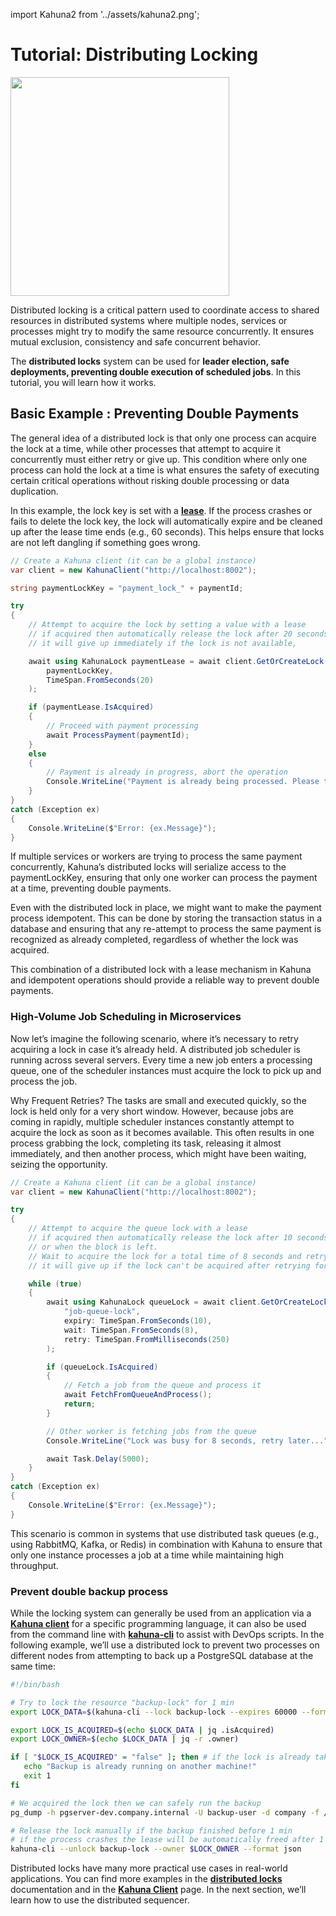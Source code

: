 import Kahuna2 from '../assets/kahuna2.png';

# Tutorial: Distributing Locking

<div style={{textAlign: 'center'}}>
<img src={Kahuna2} height="350" />
</div>

Distributed locking is a critical pattern used to coordinate access to shared resources in distributed systems where multiple nodes, services or processes might try to modify the same resource concurrently. It ensures mutual exclusion, consistency and safe concurrent behavior.

The **distributed locks** system can be used for **leader election, safe deployments, preventing double execution of scheduled jobs**. In this tutorial, you will learn how it works.

## Basic Example : Preventing Double Payments

The general idea of a distributed lock is that only one process can acquire the lock at a time, while other processes that attempt to acquire it concurrently must either retry or give up. This condition where only one process can hold the lock at a time is what ensures the safety of executing certain critical operations without risking double processing or data duplication.

In this example, the lock key is set with a **[lease](../distributed-locks/leases)**. If the process crashes or fails to delete the lock key, the lock will automatically expire and be cleaned up after the lease time ends (e.g., 60 seconds). This helps ensure that locks are not left dangling if something goes wrong.

```csharp
// Create a Kahuna client (it can be a global instance)
var client = new KahunaClient("http://localhost:8002");

string paymentLockKey = "payment_lock_" + paymentId;

try
{
    // Attempt to acquire the lock by setting a value with a lease
    // if acquired then automatically release the lock after 20 seconds to prevent lock lingering
    // it will give up immediately if the lock is not available,

    await using KahunaLock paymentLease = await client.GetOrCreateLock(
        paymentLockKey,
        TimeSpan.FromSeconds(20)
    );

    if (paymentLease.IsAcquired)
    {
        // Proceed with payment processing
        await ProcessPayment(paymentId);
    }
    else
    {
        // Payment is already in progress, abort the operation
        Console.WriteLine("Payment is already being processed. Please try again later.");
    }
}
catch (Exception ex)
{
    Console.WriteLine($"Error: {ex.Message}");
}
```

If multiple services or workers are trying to process the same payment concurrently, Kahuna’s distributed locks will serialize access to the paymentLockKey, ensuring that only one worker can process the payment at a time, preventing double payments.

Even with the distributed lock in place, we might want to make the payment process idempotent. This can be done by storing the transaction status in a database and ensuring that any re-attempt to process the same payment is recognized as already completed, regardless of whether the lock was acquired.

This combination of a distributed lock with a lease mechanism in Kahuna and idempotent operations should provide a reliable way to prevent double payments.

### High-Volume Job Scheduling in Microservices

Now let’s imagine the following scenario, where it’s necessary to retry acquiring a lock in case it’s already held. A distributed job scheduler is running across several servers. Every time a new job enters a processing queue, one of the scheduler instances must acquire the lock to pick up and process the job.

Why Frequent Retries? The tasks are small and executed quickly, so the lock is held only for a very short window. However, because jobs are coming in rapidly, multiple scheduler instances constantly attempt to acquire the lock as soon as it becomes available. This often results in one process grabbing the lock, completing its task, releasing it almost immediately, and then another process, which might have been waiting, seizing the opportunity.

```csharp
// Create a Kahuna client (it can be a global instance)
var client = new KahunaClient("http://localhost:8002");

try
{
    // Attempt to acquire the queue lock with a lease
    // if acquired then automatically release the lock after 10 seconds
    // or when the block is left.
    // Wait to acquire the lock for a total time of 8 seconds and retry every 250 ms
    // it will give up if the lock can't be acquired after retrying for 8 seconds

    while (true)
    {
        await using KahunaLock queueLock = await client.GetOrCreateLock(
            "job-queue-lock",
            expiry: TimeSpan.FromSeconds(10),
            wait: TimeSpan.FromSeconds(8),
            retry: TimeSpan.FromMilliseconds(250)
        );

        if (queueLock.IsAcquired)
        {
            // Fetch a job from the queue and process it
            await FetchFromQueueAndProcess();
            return;
        }

        // Other worker is fetching jobs from the queue
        Console.WriteLine("Lock was busy for 8 seconds, retry later...");

        await Task.Delay(5000);
    }
}
catch (Exception ex)
{
    Console.WriteLine($"Error: {ex.Message}");
}
```

This scenario is common in systems that use distributed task queues (e.g., using RabbitMQ, Kafka, or Redis) in combination with Kahuna to ensure that only one instance processes a job at a time while maintaining high throughput.

### Prevent double backup process

While the locking system can generally be used from an application via a **[Kahuna client](../dotnet-client)** for a specific programming language, it can also be used from the command line with **[kahuna-cli](../kahuna-cli)** to assist with DevOps scripts. In the following example, we’ll use a distributed lock to prevent two processes on different nodes from attempting to back up a PostgreSQL database at the same time:

```bash
#!/bin/bash

# Try to lock the resource "backup-lock" for 1 min
export LOCK_DATA=$(kahuna-cli --lock backup-lock --expires 60000 --format json)

export LOCK_IS_ACQUIRED=$(echo $LOCK_DATA | jq .isAcquired)
export LOCK_OWNER=$(echo $LOCK_DATA | jq -r .owner)

if [ "$LOCK_IS_ACQUIRED" = "false" ]; then # if the lock is already taken give up and show a message
   echo "Backup is already running on another machine!"
   exit 1
fi

# We acquired the lock then we can safely run the backup
pg_dump -h pgserver-dev.company.internal -U backup-user -d company -f /var/backups/company_backup.sql

# Release the lock manually if the backup finished before 1 min
# if the process crashes the lease will be automatically freed after 1 min
kahuna-cli --unlock backup-lock --owner $LOCK_OWNER --format json

```

Distributed locks have many more practical use cases in real-world applications. You can find more examples in the **[distributed locks](/docs/distributed-locks)** documentation and in the **[Kahuna Client](/docs/dotnet-client)** page. In the next section, we’ll learn how to use the distributed sequencer.